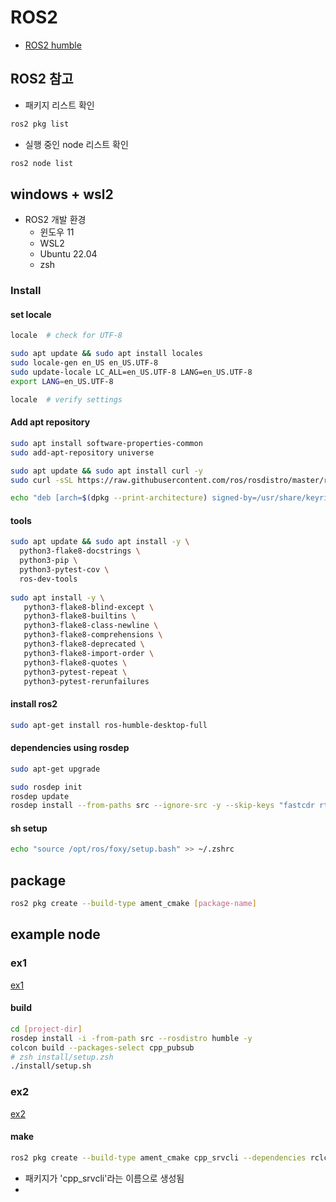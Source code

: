 # ROS2

- [ROS2 humble](https://docs.ros.org/en/humble/index.html)

## ROS2 참고

- 패키지 리스트 확인

```bash
ros2 pkg list
```

- 실행 중인 node 리스트 확인

```bash
ros2 node list
```

## windows + wsl2

- ROS2 개발 환경
  - 윈도우 11
  - WSL2
  - Ubuntu 22.04
  - zsh

### Install

#### set locale

```bash
locale  # check for UTF-8

sudo apt update && sudo apt install locales
sudo locale-gen en_US en_US.UTF-8
sudo update-locale LC_ALL=en_US.UTF-8 LANG=en_US.UTF-8
export LANG=en_US.UTF-8

locale  # verify settings
```

#### Add apt repository

```bash
sudo apt install software-properties-common
sudo add-apt-repository universe

sudo apt update && sudo apt install curl -y
sudo curl -sSL https://raw.githubusercontent.com/ros/rosdistro/master/ros.key -o /usr/share/keyrings/ros-archive-keyring.gpg

echo "deb [arch=$(dpkg --print-architecture) signed-by=/usr/share/keyrings/ros-archive-keyring.gpg] http://packages.ros.org/ros2/ubuntu $(. /etc/os-release && echo $UBUNTU_CODENAME) main" | sudo tee /etc/apt/sources.list.d/ros2.list > /dev/null
```

#### tools

```bash
sudo apt update && sudo apt install -y \
  python3-flake8-docstrings \
  python3-pip \
  python3-pytest-cov \
  ros-dev-tools
  
sudo apt install -y \
   python3-flake8-blind-except \
   python3-flake8-builtins \
   python3-flake8-class-newline \
   python3-flake8-comprehensions \
   python3-flake8-deprecated \
   python3-flake8-import-order \
   python3-flake8-quotes \
   python3-pytest-repeat \
   python3-pytest-rerunfailures
```

#### install ros2

```bash
sudo apt-get install ros-humble-desktop-full
```

#### dependencies using rosdep

```bash
sudo apt-get upgrade

sudo rosdep init
rosdep update
rosdep install --from-paths src --ignore-src -y --skip-keys "fastcdr rti-connext-dds-6.0.1 urdfdom_headers"
```

#### sh setup

```bash
echo "source /opt/ros/foxy/setup.bash" >> ~/.zshrc
```

## package

```bash
ros2 pkg create --build-type ament_cmake [package-name]
```

## example node

### ex1

[ex1](https://docs.ros.org/en/foxy/Tutorials/Beginner-Client-Libraries/Writing-A-Simple-Cpp-Publisher-And-Subscriber.html)

#### build

```bash
cd [project-dir]
rosdep install -i -from-path src --rosdistro humble -y
colcon build --packages-select cpp_pubsub
# zsh install/setup.zsh
./install/setup.sh
```

### ex2

[ex2](https://docs.ros.org/en/foxy/Tutorials/Beginner-Client-Libraries/Writing-A-Simple-Cpp-Service-And-Client.html)

#### make

```bash
ros2 pkg create --build-type ament_cmake cpp_srvcli --dependencies rclcpp example_interfaces
```

- 패키지가 'cpp_srvcli'라는 이름으로 생성됨
- 
